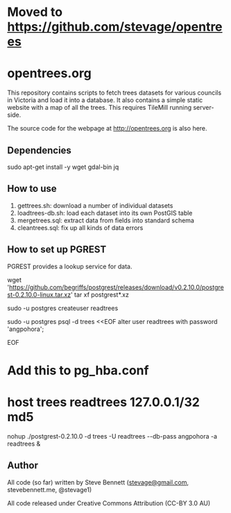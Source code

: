 # Moved to https://github.com/stevage/opentrees
































# opentrees.org

This repository contains scripts to fetch trees datasets for various councils in Victoria and load it into a database. It also contains a simple static website with a map of all the trees. This requires TileMill running server-side.

The source code for the webpage at http://opentrees.org is also here.

## Dependencies

sudo apt-get install -y wget gdal-bin jq

## How to use

1. gettrees.sh: download a number of individual datasets
2. loadtrees-db.sh: load each dataset into its own PostGIS table
3. mergetrees.sql: extract data from fields into standard schema
4. cleantrees.sql: fix up all kinds of data errors

## How to set up PGREST 

PGREST provides a lookup service for data.

wget 'https://github.com/begriffs/postgrest/releases/download/v0.2.10.0/postgrest-0.2.10.0-linux.tar.xz'
tar xf postgrest*.xz

sudo -u postgres createuser readtrees

sudo -u postgres psql -d trees <<EOF
alter user readtrees with password 'angpohora';

EOF

# Add this to pg_hba.conf
# host trees readtrees 127.0.0.1/32 md5

nohup ./postgrest-0.2.10.0 -d trees -U readtrees --db-pass angpohora -a readtrees &

## Author
All code (so far) written by Steve Bennett (stevage@gmail.com, stevebennett.me, @stevage1)

All code released under Creative Commons Attribution (CC-BY 3.0 AU)
